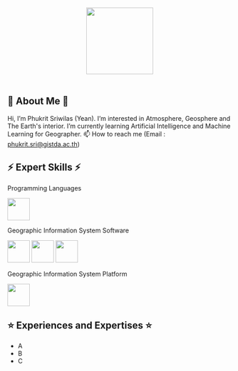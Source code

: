 <h1 align="center">
<img src="https://drive.google.com/uc?id=1Y0Z0Z_p6GGUb7THTJAveeVB3yEdb6qP4" width="150">
<!-- <img src="https://drive.google.com/uc?id=1EBEpD5H3t6DFcWsk7uH6T4NpIs249NaS" width="80"> -->
</h1>

<a href="https://www.instagram.com/yeannobii/"><img src="https://drive.google.com/uc?id=1EBEpD5H3t6DFcWsk7uH6T4NpIs249NaS" alt="Powered by 45FILIPDA" style="width:160px;height:0px;"></a>

🌱 About Me 🌱
----------------------
Hi, I’m Phukrit Sriwilas (Yean). I’m interested in Atmosphere, Geosphere and The Earth's interior. I’m currently learning Artificial Intelligence and Machine Learning for Geographer. 📫 How to reach me (Email : phukrit.sri@gistda.ac.th)

⚡️ Expert Skills ⚡️
----------------------
Programming Languages

<div>
 <img height="50em" src="https://drive.google.com/uc?id=1UsCrYEJWhGtyg3vJJmoOZc6W-XN5EWqa" />
</div>

Geographic Information System Software
<div>
 <img height="50em" src="https://drive.google.com/uc?id=1YbiZ4g7B2WBO64Rz8XVR247jIb5ytCAO" />
 <img height="50em" src="https://drive.google.com/uc?id=1QkQJhD6ZVejp2uK8DhbvsTnO3MOroaIn" />
 <img height="50em" src="https://drive.google.com/uc?id=1p8A5EUQmQny-a6mBnrtpbRYC-a_eTjur" />
</div>

Geographic Information System Platform
<div>
 <img height="50em" src="https://drive.google.com/uc?id=1E8NHdVV0_ZIO7nrZR_6gRYIWAHnAf0NB" />
</div>

⭐️ Experiences and Expertises ⭐️
----------------------
- A
- B
- C
